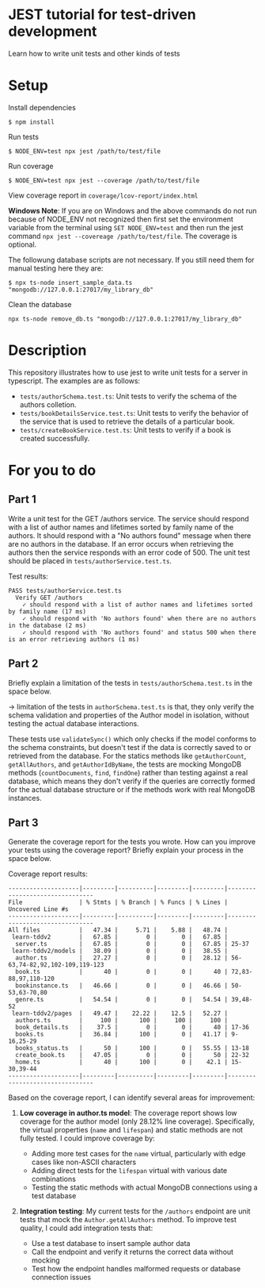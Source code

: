 # JEST tutorial for test-driven development
Learn how to write unit tests and other kinds of tests

# Setup

Install dependencies

`$ npm install`

Run tests

`$ NODE_ENV=test npx jest /path/to/test/file`

Run coverage

`$ NODE_ENV=test npx jest --coverage /path/to/test/file`

View coverage report in `coverage/lcov-report/index.html`

**Windows Note**: If you are on Windows and the above commands do not run
because of NODE_ENV not recognized then first set the environment variable from the terminal using `SET NODE_ENV=test` and then
run the jest command `npx jest --covereage /path/to/test/file`. The coverage is optional.

The followung database scripts are not necessary. If you still need
them for manual testing here they are:

`$ npx ts-node insert_sample_data.ts "mongodb://127.0.0.1:27017/my_library_db"`

Clean the database

`npx ts-node remove_db.ts "mongodb://127.0.0.1:27017/my_library_db"`

# Description

This repository illustrates how to use jest to write unit tests 
for a server in typescript. The examples are as follows:

- `tests/authorSchema.test.ts`: Unit tests to verify the schema of the authors colletion. 
- `tests/bookDetailsService.test.ts`: Unit tests to verify the behavior of the service that is used to retrieve the details of a particular book.
- `tests/createBookService.test.ts`: Unit tests to verify if a book is created successfully.

# For you to do

## Part 1

Write a unit test for the GET /authors service. 
The service should respond with a list of author names and lifetimes sorted by family name of the authors. It should respond
with a "No authors found" message when there are no authors in the database. If an error occurs when retrieving the authors then the
service responds with an error code of 500. The unit test
should be placed in `tests/authorService.test.ts`.

Test results:
```
PASS tests/authorService.test.ts
  Verify GET /authors
    ✓ should respond with a list of author names and lifetimes sorted by family name (17 ms)
    ✓ should respond with 'No authors found' when there are no authors in the database (2 ms)
    ✓ should respond with 'No authors found' and status 500 when there is an error retrieving authors (1 ms)
```

## Part 2

Briefly explain a limitation of the tests in `tests/authorSchema.test.ts` in the space below.

 -> limitation of the tests in `authorSchema.test.ts` is that, they only verify the schema validation and properties of the Author model in isolation, without testing the actual database interactions. 

These tests use `validateSync()` which only checks if the model conforms to the schema constraints, but doesn't test if the data is correctly saved to or retrieved from the database. For the statics methods like `getAuthorCount`, `getAllAuthors`, and `getAuthorIdByName`, the tests are mocking MongoDB methods (`countDocuments`, `find`, `findOne`) rather than testing against a real database, which means they don't verify if the queries are correctly formed for the actual database structure or if the methods work with real MongoDB instances.

## Part 3

Generate the coverage report for the tests you wrote. How can you improve
your tests using the coverage report? Briefly explain your 
process in the space below.

Coverage report results:
```
--------------------|---------|----------|---------|---------|--------------------------------
File                | % Stmts | % Branch | % Funcs | % Lines | Uncovered Line #s              
--------------------|---------|----------|---------|---------|--------------------------------
All files           |   47.34 |     5.71 |    5.88 |   48.74 |                                
 learn-tddv2        |   67.85 |        0 |       0 |   67.85 |                                
  server.ts         |   67.85 |        0 |       0 |   67.85 | 25-37                          
 learn-tddv2/models |   38.09 |        0 |       0 |   38.55 |                                
  author.ts         |   27.27 |        0 |       0 |   28.12 | 56-63,74-82,92,102-109,119-123 
  book.ts           |      40 |        0 |       0 |      40 | 72,83-88,97,110-120            
  bookinstance.ts   |   46.66 |        0 |       0 |   46.66 | 50-53,63-70,80                 
  genre.ts          |   54.54 |        0 |       0 |   54.54 | 39,48-52                       
 learn-tddv2/pages  |   49.47 |    22.22 |    12.5 |   52.27 |                                
  authors.ts        |     100 |      100 |     100 |     100 |                                
  book_details.ts   |    37.5 |        0 |       0 |      40 | 17-36                          
  books.ts          |   36.84 |      100 |       0 |   41.17 | 9-16,25-29                     
  books_status.ts   |      50 |      100 |       0 |   55.55 | 13-18                          
  create_book.ts    |   47.05 |        0 |       0 |      50 | 22-32                          
  home.ts           |      40 |      100 |       0 |    42.1 | 15-30,39-44                    
--------------------|---------|----------|---------|---------|--------------------------------
```

Based on the coverage report, I can identify several areas for improvement:

1. **Low coverage in author.ts model**: The coverage report shows low coverage for the author model (only 28.12% line coverage). Specifically, the virtual properties (`name` and `lifespan`) and static methods are not fully tested. I could improve coverage by:
   - Adding more test cases for the `name` virtual, particularly with edge cases like non-ASCII characters
   - Adding direct tests for the `lifespan` virtual with various date combinations
   - Testing the static methods with actual MongoDB connections using a test database

2. **Integration testing**: My current tests for the `/authors` endpoint are unit tests that mock the `Author.getAllAuthors` method. To improve test quality, I could add integration tests that:
   - Use a test database to insert sample author data
   - Call the endpoint and verify it returns the correct data without mocking
   - Test how the endpoint handles malformed requests or database connection issues
